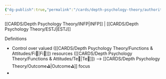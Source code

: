 ```yaml
---
{"dg-publish":true,"permalink":"/cards/depth-psychology-theory/authority/","noteIcon":"","created":"2022-12-31T17:42:03.357+01:00","updated":"2023-04-21T13:49:22.934+02:00"}
---
```



[[CARDS/Depth Psychology Theory/INFP\|INFP]] | [[CARDS/Depth Psychology Theory/ESTJ\|ESTJ]]

Definitions
- Control over valued ([[CARDS/Depth Psychology Theory/Functions & Attitudes/Fi🔱\|Fi🔱]]) resources ([[CARDS/Depth Psychology Theory/Functions & Attitudes/Te🏹\|Te🏹]]) --> [[CARDS/Depth Psychology Theory/Outcome⛳\|Outcome⛳]] focus 
- 